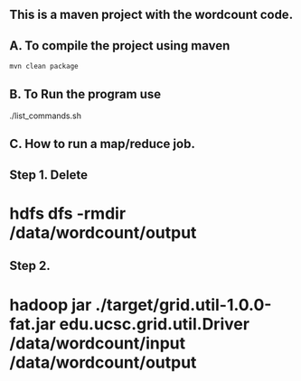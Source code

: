 ##
## This is a maven project with the wordcount code.
##

## A. To compile the project using maven
    mvn clean package


## B. To Run the program use
   ./list_commands.sh
            
                
## C. How to run a map/reduce job.

## Step 1. Delete
#   hdfs dfs -rmdir /data/wordcount/output

## Step 2. 
#   hadoop jar ./target/grid.util-1.0.0-fat.jar edu.ucsc.grid.util.Driver  /data/wordcount/input  /data/wordcount/output

